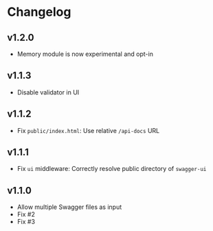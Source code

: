 # Changelog

## v1.2.0

- Memory module is now experimental and opt-in

## v1.1.3

- Disable validator in UI

## v1.1.2

- Fix `public/index.html`: Use relative `/api-docs` URL

## v1.1.1

- Fix `ui` middleware: Correctly resolve public directory of `swagger-ui`

## v1.1.0

- Allow multiple Swagger files as input
- Fix #2
- Fix #3

